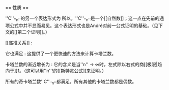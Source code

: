 == 性质 ==

''C''<sub>''n''</sub>的另一个表达形式为<math>C_n = {2n\choose n} - {2n\choose n+1} \quad\mbox{ for }n\ge 1</math>
所以，''C''<sub>''n''</sub>是一个[[自然数]]；这一点在先前的通项公式中并不显而易见。这个表达形式也是André对前一公式证明的基础。（见下文的[[第二个证明]]。）

[[递推关系]]
:<math>C_0 = 1 \quad \mbox{and} \quad C_{n+1}=\sum_{i=0}^{n}C_i\,C_{n-i}\quad\mbox{for }n\ge 0.</math>

它也满足
:<math>C_0 = 1 \quad \mbox{and} \quad C_{n+1}=\frac{2(2n+1)}{n+2}C_n,</math>
这提供了一个更快速的方法来计算卡塔兰数。

卡塔兰数的渐近增长为
:<math>C_n \sim \frac{4^n}{n^{3/2}\sqrt{\pi}}</math>
它的含义是当''n''&nbsp;→&nbsp;∞时，左式除以右式的商[[极限|趋向于]]1。（这可以用''n''!的[[斯特灵公式]]来证明。）

所有的奇卡塔兰数''C''<sub>''n''</sub>都满足<math>n=2^k-1</math>。所有其他的卡塔兰数都是偶数。
